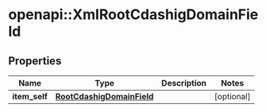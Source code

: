 # openapi::XmlRootCdashigDomainField


## Properties
Name | Type | Description | Notes
------------ | ------------- | ------------- | -------------
**item_self** | [**RootCdashigDomainField**](RootCdashigDomainField.md) |  | [optional] 


